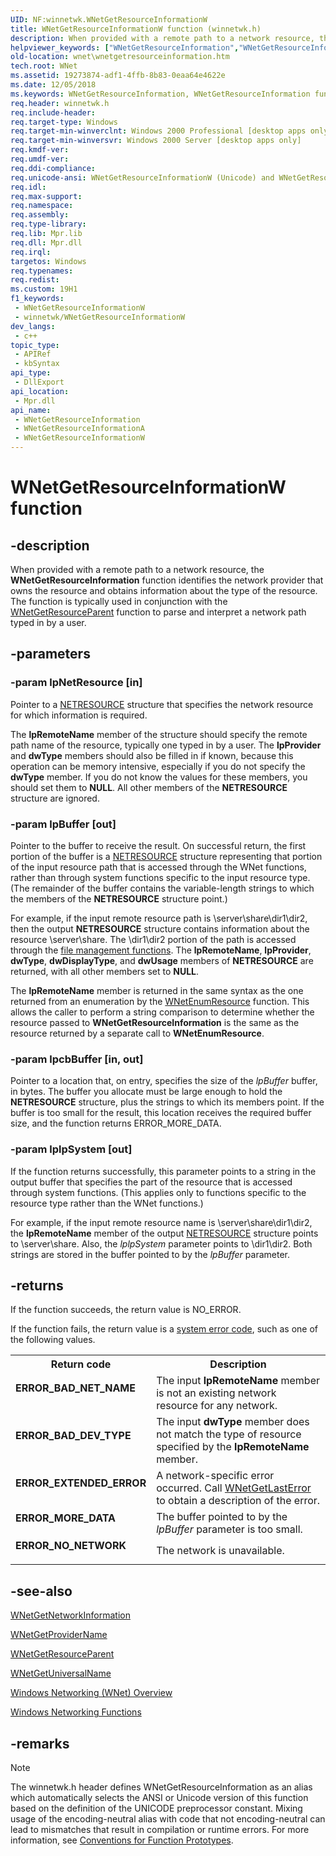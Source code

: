 ```yaml
---
UID: NF:winnetwk.WNetGetResourceInformationW
title: WNetGetResourceInformationW function (winnetwk.h)
description: When provided with a remote path to a network resource, the WNetGetResourceInformation function identifies the network provider that owns the resource and obtains information about the type of the resource.
helpviewer_keywords: ["WNetGetResourceInformation","WNetGetResourceInformation function [Windows Networking (WNet)]","WNetGetResourceInformationA","WNetGetResourceInformationW","_win32_wnetgetresourceinformation","winnetwk/WNetGetResourceInformation","winnetwk/WNetGetResourceInformationA","winnetwk/WNetGetResourceInformationW","wnet.wnetgetresourceinformation"]
old-location: wnet\wnetgetresourceinformation.htm
tech.root: WNet
ms.assetid: 19273874-adf1-4ffb-8b83-0eaa64e4622e
ms.date: 12/05/2018
ms.keywords: WNetGetResourceInformation, WNetGetResourceInformation function [Windows Networking (WNet)], WNetGetResourceInformationA, WNetGetResourceInformationW, _win32_wnetgetresourceinformation, winnetwk/WNetGetResourceInformation, winnetwk/WNetGetResourceInformationA, winnetwk/WNetGetResourceInformationW, wnet.wnetgetresourceinformation
req.header: winnetwk.h
req.include-header: 
req.target-type: Windows
req.target-min-winverclnt: Windows 2000 Professional [desktop apps only]
req.target-min-winversvr: Windows 2000 Server [desktop apps only]
req.kmdf-ver: 
req.umdf-ver: 
req.ddi-compliance: 
req.unicode-ansi: WNetGetResourceInformationW (Unicode) and WNetGetResourceInformationA (ANSI)
req.idl: 
req.max-support: 
req.namespace: 
req.assembly: 
req.type-library: 
req.lib: Mpr.lib
req.dll: Mpr.dll
req.irql: 
targetos: Windows
req.typenames: 
req.redist: 
ms.custom: 19H1
f1_keywords:
 - WNetGetResourceInformationW
 - winnetwk/WNetGetResourceInformationW
dev_langs:
 - c++
topic_type:
 - APIRef
 - kbSyntax
api_type:
 - DllExport
api_location:
 - Mpr.dll
api_name:
 - WNetGetResourceInformation
 - WNetGetResourceInformationA
 - WNetGetResourceInformationW
---
```


# WNetGetResourceInformationW function


## -description

When provided with a remote path to a network resource, the 
<b>WNetGetResourceInformation</b> function identifies the network provider that owns the resource and obtains information about the type of the resource. The function is typically used in conjunction with the 
<a href="https://docs.microsoft.com/windows/desktop/api/winnetwk/nf-winnetwk-wnetgetresourceparenta">WNetGetResourceParent</a> function to parse and interpret a network path typed in by a user.

## -parameters

### -param lpNetResource [in]

Pointer to a 
<a href="https://docs.microsoft.com/windows/desktop/api/rrascfg/nn-rrascfg-ieapproviderconfig">NETRESOURCE</a> structure that specifies the network resource for which information is required. 




The <b>lpRemoteName</b> member of the structure should specify the remote path name of the resource, typically one typed in by a user. The <b>lpProvider</b> and <b>dwType</b> members should also be filled in if known, because this operation can be memory intensive, especially if you do not specify the <b>dwType</b> member. If you do not know the values for these members, you should set them to <b>NULL</b>. All other members of the 
<b>NETRESOURCE</b> structure are ignored.

### -param lpBuffer [out]

Pointer to the buffer to receive the result. On successful return, the first portion of the buffer is a 
<a href="https://docs.microsoft.com/windows/desktop/api/rrascfg/nn-rrascfg-ieapproviderconfig">NETRESOURCE</a> structure representing that portion of the input resource path that is accessed through the WNet functions, rather than through system functions specific to the input resource type. (The remainder of the buffer contains the variable-length strings to which the members of the 
<b>NETRESOURCE</b> structure point.) 




For example, if the input remote resource path is \\server\share\dir1\dir2, then the output 
<b>NETRESOURCE</b> structure contains information about the resource \\server\share. The \dir1\dir2 portion of the path is accessed through the 
<a href="https://docs.microsoft.com/windows/desktop/FileIO/file-management-functions">file management functions</a>. The <b>lpRemoteName</b>, <b>lpProvider</b>, <b>dwType</b>, <b>dwDisplayType</b>, and <b>dwUsage</b> members of 
<b>NETRESOURCE</b> are returned, with all other members set to <b>NULL</b>.

The <b>lpRemoteName</b> member is returned in the same syntax as the one returned from an enumeration by the 
<a href="https://docs.microsoft.com/windows/desktop/api/winnetwk/nf-winnetwk-wnetenumresourcea">WNetEnumResource</a> function. This allows the caller to perform a string comparison to determine whether the resource passed to 
<b>WNetGetResourceInformation</b> is the same as the resource returned by a separate call to 
<b>WNetEnumResource</b>.

### -param lpcbBuffer [in, out]

Pointer to a location that, on entry, specifies the size of the <i>lpBuffer</i> buffer, in bytes. The buffer you allocate must be large enough to hold the 
<b>NETRESOURCE</b> structure, plus the strings to which its members point. If the buffer is too small for the result, this location receives the required buffer size, and the function returns ERROR_MORE_DATA.

### -param lplpSystem [out]

If the function returns successfully, this parameter points to a string in the output buffer that specifies the part of the resource that is accessed through system functions. (This applies only to functions specific to the resource type rather than the WNet functions.) 




For example, if the input remote resource name is \\server\share\dir1\dir2, the <b>lpRemoteName</b> member of the output 
<a href="https://docs.microsoft.com/windows/desktop/api/rrascfg/nn-rrascfg-ieapproviderconfig">NETRESOURCE</a> structure points to \\server\share. Also, the <i>lplpSystem</i> parameter points to \dir1\dir2. Both strings are stored in the buffer pointed to by the <i>lpBuffer</i> parameter.

## -returns

If the function succeeds, the return value is NO_ERROR.

If the function fails, the return value is a 
<a href="https://docs.microsoft.com/windows/desktop/Debug/system-error-codes">system error code</a>, such as one of the following values.

<table>
<tr>
<th>Return code</th>
<th>Description</th>
</tr>
<tr>
<td width="40%">
<dl>
<dt><b>ERROR_BAD_NET_NAME</b></dt>
</dl>
</td>
<td width="60%">
The input <b>lpRemoteName</b> member is not an existing network resource for any network.

</td>
</tr>
<tr>
<td width="40%">
<dl>
<dt><b>ERROR_BAD_DEV_TYPE</b></dt>
</dl>
</td>
<td width="60%">
The input <b>dwType</b> member does not match the type of resource specified by the <b>lpRemoteName</b> member.

</td>
</tr>
<tr>
<td width="40%">
<dl>
<dt><b>ERROR_EXTENDED_ERROR</b></dt>
</dl>
</td>
<td width="60%">
A network-specific error occurred. Call 
<a href="https://docs.microsoft.com/windows/desktop/api/winnetwk/nf-winnetwk-wnetgetlasterrora">WNetGetLastError</a> to obtain a description of the error.

</td>
</tr>
<tr>
<td width="40%">
<dl>
<dt><b>ERROR_MORE_DATA</b></dt>
</dl>
</td>
<td width="60%">
The buffer pointed to by the <i>lpBuffer</i> parameter is too small.

</td>
</tr>
<tr>
<td width="40%">
<dl>
<dt><b>ERROR_NO_NETWORK</b></dt>
</dl>
</td>
<td width="60%">
The network is unavailable.

</td>
</tr>
</table>

## -see-also

<a href="https://docs.microsoft.com/windows/desktop/api/winnetwk/nf-winnetwk-wnetgetnetworkinformationa">WNetGetNetworkInformation</a>



<a href="https://docs.microsoft.com/windows/desktop/api/winnetwk/nf-winnetwk-wnetgetprovidernamea">WNetGetProviderName</a>



<a href="https://docs.microsoft.com/windows/desktop/api/winnetwk/nf-winnetwk-wnetgetresourceparenta">WNetGetResourceParent</a>



<a href="https://docs.microsoft.com/windows/desktop/api/winnetwk/nf-winnetwk-wnetgetuniversalnamea">WNetGetUniversalName</a>



<a href="https://docs.microsoft.com/windows/desktop/WNet/windows-networking-wnet-">Windows
		  Networking (WNet) Overview</a>



<a href="https://docs.microsoft.com/windows/desktop/WNet/windows-networking-functions">Windows
		  Networking Functions</a>

## -remarks

> [!NOTE]
> The winnetwk.h header defines WNetGetResourceInformation as an alias which automatically selects the ANSI or Unicode version of this function based on the definition of the UNICODE preprocessor constant. Mixing usage of the encoding-neutral alias with code that not encoding-neutral can lead to mismatches that result in compilation or runtime errors. For more information, see [Conventions for Function Prototypes](/windows/win32/intl/conventions-for-function-prototypes).

